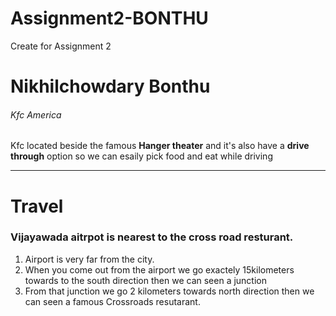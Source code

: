 # Assignment2-BONTHU
Create for Assignment 2

# Nikhilchowdary Bonthu
###### Kfc America
Kfc located beside the famous **Hanger theater** and it's also have a **drive through** option so we can esaily pick food and  eat while driving
***
# Travel
### Vijayawada aitrpot is nearest to the cross road resturant.

1. Airport is very far from the city.
2. When you come out from the airport we go exactely 15kilometers towards to the south direction then we can seen a junction
3. From that junction we go 2 kilometers towards north direction then we can seen a famous Crossroads resutarant.

